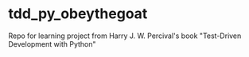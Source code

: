# tdd_py_obeythegoat
Repo for learning project from Harry J. W. Percival's book "Test-Driven Development with Python"
